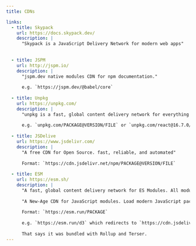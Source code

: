 ```yaml
---
title: CDNs

links:
  - title: Skypack
    url: https://docs.skypack.dev/
    description: |
      "Skypack is a JavaScript Delivery Network for modern web apps"
      
    
  - title: JSPM
    url: http://jspm.io/
    description: |
      "jspm.dev native modules CDN for npm documentation."
      
      e.g. `https://jspm.dev/@babel/core`
    
  - title: Unpkg
    url: https://unpkg.com/
    description: |
      "unpkg is a fast, global content delivery network for everything on npm."
      
      e.g. `unpkg.com/PACKAGE@VERSION/FILE` or `unpkg.com/react@16.7.0/umd/react.production.min.js`
      
  - title: JSDelive
    url: https://www.jsdelivr.com/
    description: |
      "A free CDN for Open Source. fast, reliable, and automated"
      
      Format: `https://cdn.jsdelivr.net/npm/PACKAGE@VERSION/FILE`
      
  - title: ESM
    url: https://esm.sh/
    description: |
      "A fast, global content delivery network for ES Modules. All modules are transformed to ESM by esbuild in NPM."
      
      "A New-Age CDN for JavaScript modules. Load modern JavaScript packages built for you on-demand. Works in modern web browsers, node.js, and deno."
            
      Format: `https://esm.run/PACKAGE`
      
      e.g. `https://esm.run/d3` which redirects to `https://cdn.jsdelivr.net/npm/d3/+esm`
      
      That says it was bundled with Rollup and Terser.
---
```


